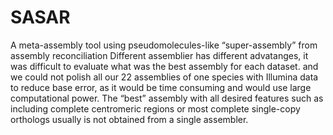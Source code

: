 # SASAR
A meta-assembly tool using pseudomolecules-like “super-assembly” from assembly reconciliation
Different assemblier has different advatanges, it was difficult to evaluate what was the best assembly for each dataset.
and we could not polish all our 22 assemblies of one species with Illumina data to reduce base error, 
as it would be time consuming and would use large computational power.
The “best” assembly with all desired features such as including complete centromeric regions 
or most complete single-copy orthologs usually is not obtained from a single assembler.
